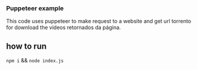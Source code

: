 ### Puppeteer example

This code uses puppeteer to make request to a website and get url torrento for download the videos retornados da página.

## how to run

`npm i` && `node index.js`
